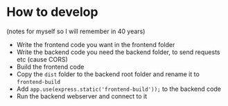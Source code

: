 











# How to develop
(notes for myself so I will remember in 40 years)
* Write the frontend code you want in the frontend folder
* Write the backend code you need the backend folder, to send requests etc (cause CORS)
* Build the frontend code
* Copy the `dist` folder to the backend root folder and rename it to `frontend-build`
* Add `app.use(express.static('frontend-build'));` to the backend code
* Run the backend webserver and connect to it


